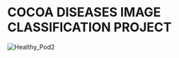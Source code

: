 # COCOA DISEASES IMAGE CLASSIFICATION PROJECT

![Healthy_Pod2](https://github.com/Daaduam12/Image_Classification/assets/160546656/da5b624e-e118-4c3e-9941-d00f8b9239c2)

